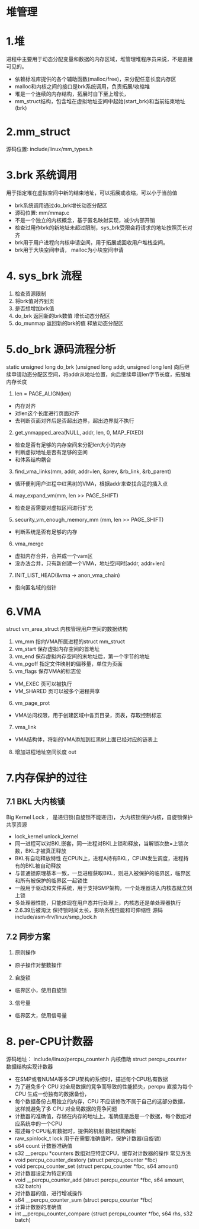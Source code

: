 # 堆管理

# 1.堆
进程中主要用于动态分配变量和数据的内存区域，堆管理堆程序员来说，不是直接可见的。
- 依赖标准库提供的各个辅助函数(malloc/free)，来分配任意长度内存区
- malloc和内核之间的接口是brk系统调用，负责拓展/收缩堆
- 堆是一个连续的内存结构，拓展时自下至上增长，
- mm\_struct结构，包含堆在虚拟地址空间中起始(start\_brk)和当前结束地址(brk)

# 2.mm\_struct
源码位置: include/linux/mm\_types.h


# 3.brk 系统调用
用于指定堆在虚拟空间中新的结束地址，可以拓展或收缩，可以小于当前值
- brk系统调用通过do\_brk增长动态分配区
- 源码位置: mm/mmap.c
- 不是一个独立的内核概念，基于匿名映射实现，减少内部开销
- 检查过用作brk的新地址未超过限制，sys\_brk受限会将请求的地址按照页长对齐
- brk用于用户进程向内核申请空间，用于拓展或回收用户堆栈空间。
- brk用于大块空间申请， malloc为小块空间申请

# 4. sys\_brk 流程
1. 检查资源限制
2. 将brk值对齐到页
3. 是否想增加brk值
4. do\_brk 返回新的brk数值 增长动态分配区
5. do\_munmap 返回新的brk的值 释放动态分配区


# 5.do\_brk 源码流程分析
static  unsigned long do\_brk (unsigned long addr, unsigned long len)
向后继续申请动态分配区空间，将addr从地址位置，向后继续申请len字节长度，拓展堆内存长度
1. len = PAGE\_ALIGN(len) 
- 内存对齐
- 对len这个长度进行页面对齐
- 去判断页面对齐后是否超出边界，超出边界就不执行
2. get\_ynmapped\_area(NULL, addr, len, 0, MAP\_FIXED)
- 检查是否有足够的内存空间来分配len大小的内存
- 判断虚拟地址是否有足够的空间
- 和体系结构耦合
3. find\_vma\_links(mm, addr, addr+len, &prev, &rb\_link, &rb\_parent)
- 循环便利用户进程中红黑树的VMA，根据addr来查找合适的插入点
4. may\_expand\_vm(mm, len >> PAGE\_SHIFT) 
- 检查是否需要对虚拟区间进行扩充
5. security\_vm\_enough\_memory\_mm (mm, len >> PAGE\_SHIFT)
- 判断系统是否有足够的内存
6. vma\_merge
- 虚拟内存合并，合并成一个vam区
- 没办法合并，只有新创建一个VMA，地址空间时[addr, addr+len]
7. INIT\_LIST\_HEAD(&vma -> anon\_vma\_chain)
- 指向匿名域的指针


# 6.VMA
struct vm\_area\_struct
内核管理用户空间的数据结构
1. vm\_mm 指向VMA所属进程的struct mm\_struct
2. vm\_start 保存虚拟内存空间的首地址
3. vm\_end 保存虚拟内存空间的末地址后，第一个字节的地址
4. vm\_pgoff 指定文件映射的偏移量，单位为页面
5. vm\_flags 保存VMA的标志位
- VM\_EXEC 页可以被执行
- VM\_SHARED 页可以被多个进程共享
6. vm\_page\_prot
- VMA访问权限，用于创建区域中各页目录，页表，存取控制标志
7. vma\_link
- VMA结构体，将新的VMA添加到红黑树上面已经对应的链表上
8. 增加进程地址空间长度
out 

# 7.内存保护的过往

## 7.1 BKL 大内核锁
Big Kernel Lock ， 是递归锁(自旋锁不能递归)， 大内核锁保护内核，自旋锁保护共享资源
- lock\_kernel unlock\_kernel
- 同一进程可以对BKL嵌套，同一进程对BKL上锁和释放，当解锁次数=上锁次数，BKL才被真正释放
- BKL有自动释放特性 在CPUN上，进程A持有BKL，CPUN发生调度，进程持有的BKL被自动释放
- 与普通锁原理基本一致，一旦进程获取BKL，则进入被保护的临界区，临界区和所有被保护的临界区一起锁住
- 一般用于驱动和文件系统，用于支持SMP架构，一个处理器进入内核态就立刻上锁
- 多处理器性能，只能体现在用户态并行处理上，内核态还是单处理器执行
- 2.6.39后被淘汰 保持锁时间太长，影响系统性能和可伸缩性
源码 include/asm-frv/linux/smp\_lock.h

## 7.2 同步方案

1. 原则操作
- 原子操作对整数操作
2. 自旋锁
- 临界区小，使用自旋锁
3. 信号量
- 临界区大，使用信号量

# 8. per-CPU计数器
源码地址： include/linux/percpu\_counter.h
内核借助 struct percpu\_counter 数据结构实现计数器
- 在SMP或者NUMA等多CPU架构的系统时，描述每个CPU私有数据
- 为了避免多个 CPU 对全局数据的竞争而导致的性能损失，percpu 直接为每个 CPU 生成一份独有的数据备份，
- 每个数据备份占用独立的内存，CPU 不应该修改不属于自己的这部分数据，这样就避免了多 CPU 对全局数据的竞争问题
- 计数器的准确值，存储在内存的地址上。准确值是后是一个数据，每个数组对应系统中的一个CPU
- 描述每个CPU私有数据时，提供的机制
数据结构解析
- raw\_spinlock\_t lock 用于在需要准确值时，保护计数器(自旋锁)
- s64 count 计数器准确值
- s32 \_\_percpu \*counters 数组对应特定CPU，缓存对计数器的操作
常见方法
- void percpu\_counter\_destory (struct percpu\_counter *fbc)
- void percpu\_counter\_set (struct percpu\_counter *fbc, s64 amount)
- 对计数器设定为特定的值
- void \_\_percpu\_counter\_add (struct percpu\_counter *fbc, s64 amount, s32 batch)
- 对计数器的值，进行增减操作
- s64 \_\_percpu\_counter\_sum (struct percpu\_counter *fbc)
- 计算计数器的准确值
- int \_\_percpu\_counter\_compare (struct percpu\_counter *fbc, s64 rhs, s32 batch)